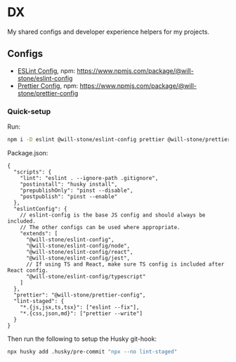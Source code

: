 # DX

My shared configs and developer experience helpers for my projects.

## Configs

- [ESLint Config](./packages/eslint-config), npm:
  https://www.npmjs.com/package/@will-stone/eslint-config
- [Prettier Config](./packages/prettier-config), npm:
  https://www.npmjs.com/package/@will-stone/prettier-config

### Quick-setup

Run:

```bash
npm i -D eslint @will-stone/eslint-config prettier @will-stone/prettier-config husky pinst lint-staged
```

Package.json:

```jsonc
{
  "scripts": {
    "lint": "eslint . --ignore-path .gitignore",
    "postinstall": "husky install",
    "prepublishOnly": "pinst --disable",
    "postpublish": "pinst --enable"
  },
  "eslintConfig": {
    // eslint-config is the base JS config and should always be included.
    // The other configs can be used where appropriate.
    "extends": [
      "@will-stone/eslint-config",
      "@will-stone/eslint-config/node",
      "@will-stone/eslint-config/react",
      "@will-stone/eslint-config/jest",
      // If using TS and React, make sure TS config is included after React config.
      "@will-stone/eslint-config/typescript"
    ]
  },
  "prettier": "@will-stone/prettier-config",
  "lint-staged": {
    "*.{js,jsx,ts,tsx}": ["eslint --fix"],
    "*.{css,json,md}": ["prettier --write"]
  }
}
```

Then run the following to setup the Husky git-hook:

```bash
npx husky add .husky/pre-commit "npx --no lint-staged"
```
